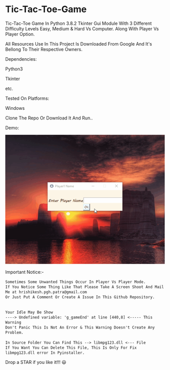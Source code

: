 # Tic-Tac-Toe-Game
Tic-Tac-Toe Game In Python 3.8.2 Tkinter Gui Module With 3 Different Difficulty Levels Easy, Medium &amp; Hard Vs Computer. Along With Player Vs Player Option.



All Resources Use In This Project Is Downloaded From Google And It's Bellong To Their Respective Owners.


Dependencies:
  
  Python3
  
  Tkinter
  
  etc.



Tested On Platforms:

  Windows


Clone The Repo Or Download It And Run..


Demo:

![Tic-Tac-Toe-Game](Demo/Tic-Tac-Toe.gif)




Important  Notice:-
    
    Sometimes Some Unwanted Things Occur In Player Vs Player Mode.
    If You Notice Some Thing Like That Please Take A Screen Shoot And Mail Me at hrishikesh.pgh.patra@gmail.com
    Or Just Put A Comment Or Create A Issue In This Github Repository.
    
    
    Your Idle May Be Show
    ----> Undefined variable: 'g_gameEnd' at line [440,8] <----- This Warning 
    Don't Panic This Is Not An Error & This Warning Doesn't Create Any Problem.
    
    In Source Folder You Can Find This --> libmpg123.dll <--- File
    If You Want You Can Delete This File, This Is Only For Fix libmpg123.dll error In Pyinstaller.



Drop a STAR if you like it!!! 😃

